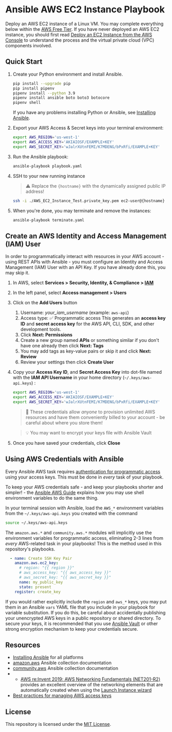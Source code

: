 # Ansible AWS EC2 Instance Playbook

Deploy an AWS EC2 instance of a Linux VM.  You may complete everything below within the [AWS Free Tier](https://aws.amazon.com/free).  If you have never deployed an AWS EC2 instance, you should first read [Deploy an EC2 Instance from the AWS Console](Deploy_EC2_Instance_from_AWS_Console.md) to understand the process and the virtual private cloud (VPC) components involved.


## Quick Start

1. Create your Python environment and install Ansible. 

    ```bash
    pip install --upgrade pip
    pip install pipenv
    pipenv install --python 3.9
    pipenv install ansible boto boto3 botocore
    pipenv shell
    ```

    If you have any problems installing Python or Ansible, see [Installing Ansible](https://docs.ansible.com/ansible/latest/installation_guide/intro_installation.html).

2. Export your AWS Access & Secret keys into your terminal environment:

    ```bash
    export AWS_REGION='us-west-1'
    export AWS_ACCESS_KEY='AKIAIOSF/EXAMPLE+KEY'
    export AWS_SECRET_KEY='wJalrXUtnFEMI/K7MDENG/bPxRfi/EXAMPLE+KEY'
    ```

3. Run the Ansible playbook:

    ```bash
    ansible-playbook playbook.yaml
    ```

4. SSH to your new running instance

    > ⚠ Replace the `{hostname}` with the dynamically assigned public IP address!

    ```bash
    ssh -i ./AWS_EC2_Instance_Test.private_key.pem ec2-user@{hostname}
    ```

5. When you're done, you may terminate and remove the instances:

    ```bash
    ansible-playbook terminate.yaml
    ```





## Create an AWS Identity and Access Management (IAM) User

In order to programmatically interact with resources in your AWS account - using REST APIs with Ansible - you must configure an Identity and Access Management (IAM) User with an API Key.  If you have already done this, you may skip it.

1. In AWS, select **Services > Security, Identity, & Compliance > [IAM](https://console.aws.amazon.com/iam/home)**
1. In the left panel, select **Access management > Users**
1. Click on the **Add Users** button
    1. Username: *your_iam_username* (example: `aws-api`)
    1. Access type: ✅ Programmatic access
       This generates an **access key ID** and **secret access key** for the AWS API, CLI, SDK, and other development tools. 
    1. Click **Next: Permissions**
    1. Create a new group named **APIs** or something similar if you don't have one already then click **Next: Tags**
    1. You may add tags as key-value pairs or skip it and click **Next: Review**
    1. Review your settings then click **Create User**
2. Copy your **Access Key ID**, and **Secret Access Key** into dot-file named with the **IAM API Username** in your home directory (`~/.keys/aws-api.keys`) :

    ```bash
    export AWS_REGION='us-west-1'
    export AWS_ACCESS_KEY='AKIAIOSF/EXAMPLE+KEY'
    export AWS_SECRET_KEY='wJalrXUtnFEMI/K7MDENG/bPxRfi/EXAMPLE+KEY'
    ```

    > 🛑 These credentials allow *anyone* to provision unlimited AWS resources and have them conveniently billed to your account - be careful about where you store them!

    > 💡 You may want to encrypt your keys file with Ansible Vault

3. Once you have saved your credentials, click **Close**





## Using AWS Credentials with Ansible

Every Ansible AWS task requires [authentication for programmatic access](https://docs.aws.amazon.com/general/latest/gr/aws-sec-cred-types.html#access-keys-and-secret-access-keys) using your access keys. This must be done in *every* task of your playbook.

To keep your AWS credentials safe - and keep your playbooks shorter and simpler! - the [Ansible AWS Guide](https://docs.ansible.com/ansible/latest/scenario_guides/guide_aws.html) explains how you may use shell environment variables to do the same thing.  

In your terminal session with Ansible, load the `AWS_*` environment variables from the `~/.keys/aws-api.keys` you created with the command
```bash
source ~/.keys/aws-api.keys
```

The `amazon.aws.*` and `community.aws.*` modules will implicitly use the environment variables for programmatic access, eliminating 2-3 lines from *every* AWS-related task in your playbooks!  This is the method used in this repository's playbooks.  

```yaml
  - name: Create SSH Key Pair
    amazon.aws.ec2_key:
      # region: "{{ region }}"
      # aws_access_key: "{{ aws_access_key }}"
      # aws_secret_key: "{{ aws_secret_key }}"
      name: my_public_key
      state: present
    register: create_key
```

If you would rather explicitly include the `region` and `aws_*` keys, you may put them in an Ansible `vars` YAML file that you include in your playbook for variable substitution.  If you do this, be careful about accidentally publishing your unencrypted AWS keys in a public repository or shared directory. To secure your keys, it is recommended that you use [Ansible Vault](https://docs.ansible.com/ansible/latest/user_guide/vault.html) or other strong encryption mechanism to keep your credentials secure.





## Resources

- [Installing Ansible](https://docs.ansible.com/ansible/latest/installation_guide/intro_installation.html) for all platforms
- [amazon.aws](https://docs.ansible.com/ansible/latest/collections/amazon/aws/) Ansible collection documentation
- [community.aws](https://docs.ansible.com/ansible/latest/collections/community/aws/) Ansible collection documentation
- - [AWS re:Invent 2019: AWS Networking Fundamentals (NET201-R2)](https://www.youtube.com/watch?v=gj4CD73Wmns) provides an excellent overview of the networking elements that are automatically created when using the [Launch Instance wizard](https://console.aws.amazon.com/ec2/home#LaunchInstanceWizard)
- [Best practices for managing AWS access keys](https://docs.aws.amazon.com/general/latest/gr/aws-access-keys-best-practices.html)





## License

This repository is licensed under the [MIT License](https://choosealicense.com/licenses/mit/).




